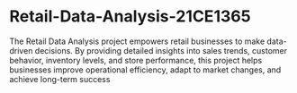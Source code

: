 # Retail-Data-Analysis-21CE1365
The Retail Data Analysis project empowers retail businesses to make data-driven decisions. By providing detailed insights into sales trends, customer behavior, inventory levels, and store performance, this project helps businesses improve operational efficiency, adapt to market changes, and achieve long-term success
